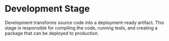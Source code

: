 # Development Stage

Development transforms source code into a deployment-ready artifact. This stage is responsible for compiling the code, running tests, and creating a package that can be deployed to production.

